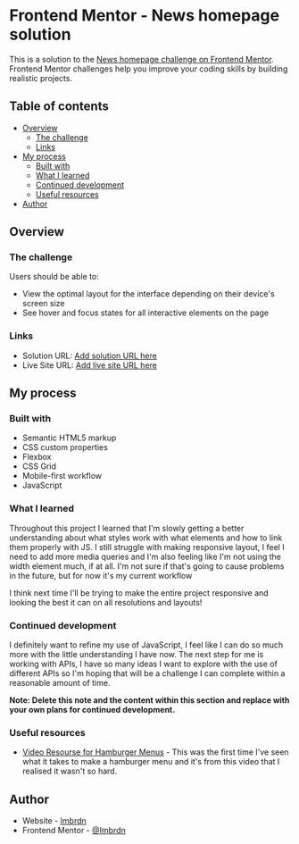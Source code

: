 # Frontend Mentor - News homepage solution

This is a solution to the [News homepage challenge on Frontend Mentor](https://www.frontendmentor.io/challenges/news-homepage-H6SWTa1MFl). Frontend Mentor challenges help you improve your coding skills by building realistic projects. 

## Table of contents

- [Overview](#overview)
  - [The challenge](#the-challenge)
  - [Links](#links)
- [My process](#my-process)
  - [Built with](#built-with)
  - [What I learned](#what-i-learned)
  - [Continued development](#continued-development)
  - [Useful resources](#useful-resources)
- [Author](#author)


## Overview

### The challenge

Users should be able to:

- View the optimal layout for the interface depending on their device's screen size
- See hover and focus states for all interactive elements on the page


### Links

- Solution URL: [Add solution URL here](https://github.com/imbrdn/news-homepage)
- Live Site URL: [Add live site URL here](https:/imbrdn.github.io/news-homepage)

## My process

### Built with

- Semantic HTML5 markup
- CSS custom properties
- Flexbox
- CSS Grid
- Mobile-first workflow
- JavaScript

### What I learned

Throughout this project I learned that I'm slowly getting a better understanding about what styles work with what elements and how to link them properly with JS. I still struggle with making responsive layout, I feel I need to add more media queries and I'm also feeling like I'm not using the width element much, if at all. I'm not sure if that's going to cause problems in the future, but for now it's my current workflow

I think next time I'll be trying to make the entire project responsive and looking the best it can on all resolutions and layouts! 

### Continued development

I definitely want to refine my use of JavaScript, I feel like I can do so much more with the little understanding I have now. The next step for me is working with APIs, I have so many ideas I want to explore with the use of different APIs so I'm hoping that will be a challenge I can complete within a reasonable amount of time.

**Note: Delete this note and the content within this section and replace with your own plans for continued development.**

### Useful resources

- [Video Resourse for Hamburger Menus](https://www.youtube.com/watch?v=OFKBep95lb4) - This was the first time I've seen what it takes to make a hamburger menu and it's from this video that I realised it wasn't so hard.


## Author

- Website - [Imbrdn](https://github.com/imbrdn)
- Frontend Mentor - [@Imbrdn](https://www.frontendmentor.io/profile/imbrdn)
